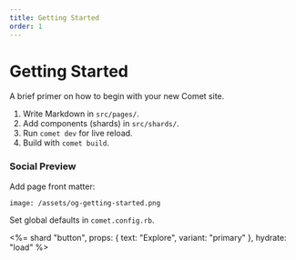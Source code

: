 ```yaml
---
title: Getting Started
order: 1
---
```


# Getting Started

A brief primer on how to begin with your new Comet site.

1. Write Markdown in `src/pages/`.
2. Add components (shards) in `src/shards/`.
3. Run `comet dev` for live reload.
4. Build with `comet build`.

### Social Preview

Add page front matter:

```
image: /assets/og-getting-started.png
```

Set global defaults in `comet.config.rb`.

<%= shard "button", props: { text: "Explore", variant: "primary" }, hydrate: "load" %>
